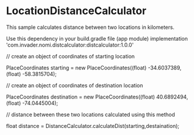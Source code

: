 # LocationDistanceCalculator
This sample calculates distance between two locations in kilometers.

Use this dependency in your build.gradle file (app module)
implementation 'com.invader.nomi.distcalculator:distcalculator:1.0.0'


// create an object of coordinates of starting location

PlaceCoordinates starting  = new PlaceCoordinates((float) -34.6037389, (float) -58.3815704);

// create an object of coordinates of destination location

PlaceCoordinates destination = new PlaceCoordinates((float) 40.6892494, (float) -74.0445004);

// distance between these two locations calculated using this method

float distance = DistanceCalculator.calculateDist(starting,destaination);

